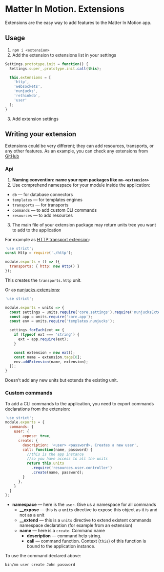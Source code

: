 # Matter In Motion. Extensions

Extensions are the easy way to add features to the Matter In Motion app.

## Usage

1. `npm i <extension>`
2. Add the extension to extensions list in your settings

```js
Settings.prototype.init = function() {
  Settings.super_.prototype.init.call(this);

  this.extensions = [
    'http',
    'websockets',
    'nunjucks',
    'rethinkdb',
    'user'
  ];
}
```

3. Add extension settings

## Writing your extension

Extensions could be very different; they can add resources, transports, or any other features. As an example, you can check any extensions from [GitHub](https://github.com/matter-in-motion)

### Api

1. **Naming convention: name your npm packages like `mm-<extension>`**
2. Use comprehend namespace for your module inside the application:
  - `db` — for database connectors
  - `templates` — for templates engines
  - `transports` — for transports
  - `commands` — to add custom CLI commands
  - `resources` — to add resources
3. The main file of your extension package may return units tree you want to add to the application

For example as [HTTP transport extension](https://github.com/matter-in-motion/mm-http):

```js
'use strict';
const Http = require('./http');

module.exports = () => ({
  transports: { http: new Http() }
});
```
This creates the `transports.http` unit.

Or as [nunjucks-extensions](https://github.com/matter-in-motion/mm-nunjucks-extensions):

```js
'use strict';

module.exports = units => {
  const settings = units.require('core.settings').require('nunjucksExtensions');
  const app = units.require('core.app');
  const env = units.require('templates.nunjucks');

  settings.forEach(ext => {
    if (typeof ext === 'string') {
      ext = app.require(ext);
    }

    const extension = new ext();
    const name = extension.tags[0];
    env.addExtension(name, extension);
  });
}
```

Doesn't add any new units but extends the existing unit.

### Custom commands

To add a CLI commands to the application, you need to export commands declarations from the extension:

```js
'use strict';
module.exports = {
  commands: {
    user: {
      __expose: true,
      create: {
        description: '<user> <password>. Creates a new user',
        call: function(name, password) {
          //this is the app instance
          //so you have access to all the units
          return this.units
            .require('resources.user.controller')
            .create(name, password);
        }
      },
    }
  }
};
```

* **namespace** — here is the `user`. Give us a namespace for all commands
  - **__expose** — this is a `units` directive to expose this object as it is and not as a unit
  - **__extend** — this is a `units` directive to extend existent commands namespace declaration (for example from an extension)
  - **name** — here is a `create`. Command name
    + **description** — command help string.
    + **call** — command function. Context (`this`) of this function is bound to the application instance.

To use the command declared above:

`bin/mm user create John password`

